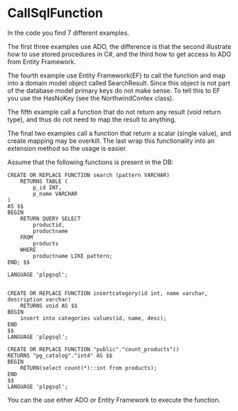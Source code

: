 # CallSqlFunction

In the code you find 7 different examples. 

The first three examples use ADO, the difference is that the second illustrate how to use stored procedures in C#, 
and the third how to get access to ADO from Entity Framework.

The fourth example use Entity Framework(EF) to call the function and map into a domain model object called SearchResult. 
Since this object is not part of the database model primary keys do not make sense. 
To tell this to EF you use the HasNoKey (see the NorthwindContex class).

The fifth example call a function that do not return any result (void return type), and thus do not need to map the result to anything.

The final two examples call a function that return a scalar (single value), and create mapping may be overkill. The last wrap this functionality into an extension method so the usage is easier.


 
         
Assume that the following functions is present in the DB:
         
    CREATE OR REPLACE FUNCTION search (pattern VARCHAR) 
        RETURNS TABLE (
            p_id INT,
	        p_name VARCHAR
    ) 
    AS $$
    BEGIN
        RETURN QUERY SELECT
            productid,
	        productname
        FROM
            products
        WHERE
            productname LIKE pattern;
    END; $$ 
             
    LANGUAGE 'plpgsql';
         

    CREATE OR REPLACE FUNCTION insertcategory(id int, name varchar, description varchar)
        RETURNS void AS $$
    BEGIN
        insert into categories values(id, name, desc);
    END
    $$  
    LANGUAGE 'plpgsql';

    CREATE OR REPLACE FUNCTION "public"."count_products"()
    RETURNS "pg_catalog"."int4" AS $$
    BEGIN
        RETURN(select count(*)::int from products);
    END
    $$
    LANGUAGE 'plpgsql';

  You can the use either ADO or Entity Framework to execute the function.
        

